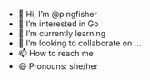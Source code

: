 - 👋 Hi, I’m @pingfisher
- 👀 I’m interested in Go
- 🌱 I’m currently learning 
- 💞️ I’m looking to collaborate on ...
- 📫 How to reach me 
- 😄 Pronouns: she/her

<!---
rhea4green/rhea4green is a ✨ special ✨ repository because its `README.md` (this file) appears on your GitHub profile.
You can click the Preview link to take a look at your changes.
--->
